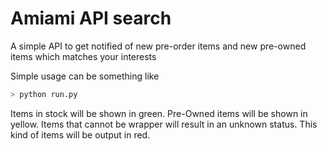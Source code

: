 # Amiami API search 

A simple API to get notified of new pre-order items and new pre-owned items which matches your interests

Simple usage can be something like

```bash
> python run.py
```
Items in stock will be shown in green.
Pre-Owned items will be shown in yellow.
Items that cannot be wrapper will result in an unknown status. This kind of items will be output in red.

